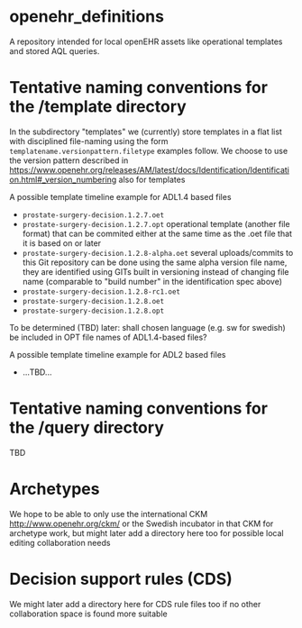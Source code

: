 # openehr_definitions
A repository intended for local openEHR assets like operational templates and stored AQL queries.

# Tentative naming conventions for the /template directory
In the subdirectory "templates" we (currently) store templates in a flat list with disciplined file-naming using the form `templatename.versionpattern.filetype` examples follow. We choose to use the version pattern described in https://www.openehr.org/releases/AM/latest/docs/Identification/Identification.html#_version_numbering also for templates

A possible template timeline example for ADL1.4 based files
* `prostate-surgery-decision.1.2.7.oet` 
* `prostate-surgery-decision.1.2.7.opt` operational template (another file format) that can be commited either at the same time as the .oet file that it is based on or later
* `prostate-surgery-decision.1.2.8-alpha.oet` several uploads/commits to this Git repository can be done using the same alpha version file name, they are identified using GITs built in versioning instead of changing file name (comparable to "build number" in the identification spec above)   
* `prostate-surgery-decision.1.2.8-rc1.oet` 
* `prostate-surgery-decision.1.2.8.oet` 
* `prostate-surgery-decision.1.2.8.opt` 

To be determined (TBD) later: shall chosen language (e.g. sw for swedish) be included in OPT file names of ADL1.4-based files?

A possible template timeline example  for ADL2 based files
* ...TBD...

# Tentative naming conventions for the /query directory
TBD

# Archetypes
We hope to be able to only use the international CKM http://www.openehr.org/ckm/ or the Swedish incubator in that CKM for archetype work, but might later add a directory here too for possible local editing collaboration needs

# Decision support rules (CDS)
We might later add a directory here for CDS rule files too if no other collaboration space is found more suitable
